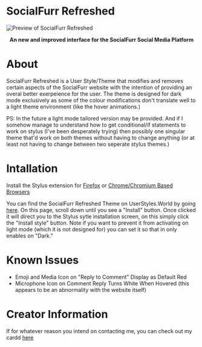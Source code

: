 

# SocialFurr Refreshed
![Preview of SocialFurr Refreshed](https://github.com/ThatOneUnoriginal/SocialFurr-Refreshed/assets/70731807/8d898305-3ffb-45e2-8787-cc55aa6b86c5)
<b><p align="center">An new and improved interface for the SocialFurr Social Media Platform</p></b>

# About
SocialFurr Refreshed is a User Style/Theme that modifies and removes certain aspects of the SocialFurr website with the intention of providing an overal better exerpeience for the user. The theme is designed for dark mode exclusively as some of the colour modifications don't translate well to a light theme environment (like the hover animations.)

PS: In the future a light mode tailored version may be provided. And if I somehow manage to understand how to get conditional/if statements to work on stylus (I've been desperately trying) then possibly one singular theme that'd work on both themes without having to change anything (or at least not having to change between two seperate stylus themes.)

# Intallation
Install the Stylus extension for [Firefox](https://addons.mozilla.org/firefox/addon/styl-us/) or [Chrome/Chromium Based Browsers](https://chrome.google.com/webstore/detail/stylus/clngdbkpkpeebahjckkjfobafhncgmne) 

You can find the SocialFurr Refreshed Theme on UserStyles.World by going [here](https://userstyles.world/style/12618/socialfurr-refreshed). On this page, scroll down until you see a "Install" button. Once clicked it will direct you to the Stylus sytle installation screen, on this simply click the "Install style" button. Note if you want to prevent it from activating on light mode (which it is not designed for) you can set it so that in only enables on "Dark."

# Known Issues
* Emoji and Media Icon on "Reply to Comment" Display as Default Red
* Microphone Icon on Comment Reply Turns White When Hovered (this appears to be an abnormality with the website itself)

# Creator Information
If for whatever reason you intend on contacting me, you can check out my cardd [here](https://thatoneunoriginal.carrd.co)

